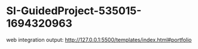 # SI-GuidedProject-535015-1694320963
web integration output: http://127.0.0.1:5500/templates/index.html#portfolio
